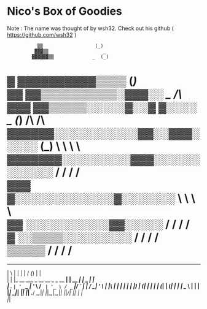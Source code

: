 # Nico's Box of Goodies

Note : The name was thought of by wsh32. Check out his github ( https://github.com/wsh32 )

               ▒▒                   (_)                         
              ▓▓▓▒▒                    _                        
             ▓▓▓▓▓▓▒▒              _  (_)                       
▓         ▓▓▓▓▓▓▓▓▓▓▒▒▒▒          (_)                           
▓▓      ▓▓▒▒▒▒▒▒▒▒▒▒░▓▓▓░░            _         /\              
▓▓▓   ▓▓▒▒▒▒▒░░░░░▓░░▓ ▓░░░░     _   (_)       /\ \/\           
▓▓▓▓▓▓░░░░░░░░░░░▓▓░░▓▓▓░░░░░   (_)            \ \ \ \          
▓▓▓▓▓▓▓░░░░░░░░░▓▓▓░░░░░░░░░░░░                / / / /          
▓▓▓    ▓░░░░░░░░░░░░░▓░░░░░░░                  \ \ \ \          
▓▓       ░░░░░░░░░░░▓▓░░░░░                    / / / /          
▓          ░░▒▒▒▒░░░░░░░░░                    / / / /           
          ▒▒▒▒▒                              / / / /            
================================================================
  _   _                                 _        __ _     _     
 | \ | |                               | |      / _(_)   | |    
 |  \| |_ __ ___  _ __   __ _ _ __   __| | __ _| |_ _ ___| |__  
 | . ` | '_ ` _ \| '_ \ / _` | '_ \ / _` |/ _` |  _| / __| '_ \ 
 | |\  | | | | | | |_) | (_| | | | | (_| | (_| | | | \__ \ | | |
 |_| \_|_| |_| |_| .__/ \__,_|_| |_|\__,_|\__,_|_| |_|___/_| |_|
                 | |                                            
                 |_|                                            


